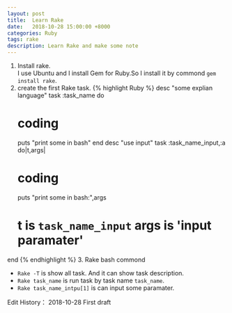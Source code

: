 ```yaml
---
layout: post
title:  Learn Rake
date:   2018-10-28 15:00:00 +8000
categories: Ruby
tags: rake
description: Learn Rake and make some note
---
```

1. Install rake.  
I use Ubuntu and I install Gem for Ruby.So I install it by commond `gem install rake`.
2. create the first Rake task.
{% highlight Ruby %}
desc "some explian language"
task :task_name do
    # coding 
    puts "print some in bash"
end
desc "use input"
task :task_name_input,:a do|t,args|
    # coding 
    puts "print some in bash:",args
    # t is `task_name_input` args is 'input paramater'
end
{% endhighlight %}
3. Rake bash commond  
- `Rake -T` is show all task. And it can show task description.  
- `Rake task_name` is run task by task name `task_name`.
- `Rake task_name_intpu[1]` is can input some paramater.

Edit History：
    2018-10-28 First draft

